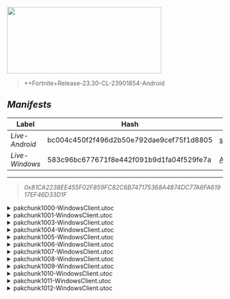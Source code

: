 <div style="pointer-events: none">
  <img style="pointer-events: none" src="https://raw.githubusercontent.com/Tectors/Archive/master/.github/source/dependents/gen.26.30.svg" width="360" height="155">
<div>

 >  
  
  > ++Fortnite+Release-23.30-CL-23901854-Android

## *Manifests*
| Label | Hash | Route |
| - | - | - |
| *Live-Android* | bc004c450f2f496d2b50e792dae9cef75f1d8805 | [sUbY0M5kMaD37W9ZrU614PIdcQFNTQ](https://github.com/Tectors/Archive/blob/master/manifests/sUbY0M5kMaD37W9ZrU614PIdcQFNTQ.manifest) |
| *Live-Windows* | 583c96bc677671f8e442f091b9d1fa04f529fe7a | [AJ02zs2tnKO9TnyH2E2eh8i26kE57w](https://github.com/Tectors/Archive/blob/master/manifests/AJ02zs2tnKO9TnyH2E2eh8i26kE57w.manifest) |

---

> *0x81CA2238EE455F02F859FC82C6B747175368A4874DC77A6FA61917EF46D33D1F*

<details>
  <summary>pakchunk1000-WindowsClient.utoc</summary>

 > 
    0xDCCF763255A8D9BD55D389B18B373B70707A4C33FF5089ECA5F591E324FB2B78

  <img src="https://raw.githubusercontent.com/Tectors/Archive/master/.github/source/dependents/referred/Pickaxe_DracoDueler.svg" width="100"> <img src="https://raw.githubusercontent.com/Tectors/Archive/master/.github/source/dependents/referred/Character_DracoDueler.svg" width="100"> <img src="https://raw.githubusercontent.com/Tectors/Archive/master/.github/source/dependents/referred/Backpack_DracoDueler.svg" width="100"> 
</details>

<details>
  <summary>pakchunk1001-WindowsClient.utoc</summary>

 > 
    0x9A07F97284C0DD6F1AF3B07B65B9CAF1D31C4704E80410E3387E2A66858BC3DB

  <img src="https://raw.githubusercontent.com/Tectors/Archive/master/.github/source/dependents/referred/EID_Adoration.svg" width="100"> 
</details>

<details>
  <summary>pakchunk1003-WindowsClient.utoc</summary>

 > 
    0x409793E939FC900347001ADA2EFDDB4F853EE0353D6B1C7C9FB0231BDED6BDB1

  <img src="https://raw.githubusercontent.com/Tectors/Archive/master/.github/source/dependents/referred/EID_PrivateJet.svg" width="100"> 
</details>

<details>
  <summary>pakchunk1004-WindowsClient.utoc</summary>

 > 
    0x2A33242EC00E66B7DBF71BD359A366AAA71E250CF9452209C02FB599DF6432CD

  <img src="https://raw.githubusercontent.com/Tectors/Archive/master/.github/source/dependents/referred/Wrap_ShiitakeShaolin_Rouge.svg" width="100"> <img src="https://raw.githubusercontent.com/Tectors/Archive/master/.github/source/dependents/referred/Spray_ReferAFriend.svg" width="100"> <img src="https://raw.githubusercontent.com/Tectors/Archive/master/.github/source/dependents/referred/Pickaxe_ShiitakeShaolin_Rouge.svg" width="100"> <img src="https://raw.githubusercontent.com/Tectors/Archive/master/.github/source/dependents/referred/Emoji_S26_ReferAFriend.svg" width="100"> <img src="https://raw.githubusercontent.com/Tectors/Archive/master/.github/source/dependents/referred/Character_ShiitakeShaolin_Rouge.svg" width="100"> <img src="https://raw.githubusercontent.com/Tectors/Archive/master/.github/source/dependents/referred/Backpack_ShiitakeShaolin_Rouge.svg" width="100"> 
</details>

<details>
  <summary>pakchunk1005-WindowsClient.utoc</summary>

 > 
    0xB55BF08C8BA56EF3CB9812A5161070292386AB30AEE72BBD0AA747E74D3CBB95

  <img src="https://raw.githubusercontent.com/Tectors/Archive/master/.github/source/dependents/referred/Wrap_Comp26.svg" width="100"> <img src="https://raw.githubusercontent.com/Tectors/Archive/master/.github/source/dependents/referred/Spray_S26_FNCSDrops.svg" width="100"> <img src="https://raw.githubusercontent.com/Tectors/Archive/master/.github/source/dependents/referred/Pickaxe_SkeletonHunterFNCS.svg" width="100"> <img src="https://raw.githubusercontent.com/Tectors/Archive/master/.github/source/dependents/referred/LoadingScreen_FNCSDrops26.svg" width="100"> <img src="https://raw.githubusercontent.com/Tectors/Archive/master/.github/source/dependents/referred/Emoji_S26_FNCSDrops.svg" width="100"> <img src="https://raw.githubusercontent.com/Tectors/Archive/master/.github/source/dependents/referred/EID_Victorious.svg" width="100"> <img src="https://raw.githubusercontent.com/Tectors/Archive/master/.github/source/dependents/referred/Contrail_FNCS_S26.svg" width="100"> <img src="https://raw.githubusercontent.com/Tectors/Archive/master/.github/source/dependents/referred/Character_StarWalkerFNCS.svg" width="100"> <img src="https://raw.githubusercontent.com/Tectors/Archive/master/.github/source/dependents/referred/Character_GreenJacketFNCS.svg" width="100"> <img src="https://raw.githubusercontent.com/Tectors/Archive/master/.github/source/dependents/referred/Backpack_FNCSShield26.svg" width="100"> <img src="https://raw.githubusercontent.com/Tectors/Archive/master/.github/source/dependents/referred/Backpack_FNCS26.svg" width="100"> 
</details>

<details>
  <summary>pakchunk1006-WindowsClient.utoc</summary>

 > 
    0xB68F10391C0046C5ACF0EC7A126263F55E83BC1E325AA4D81E52EE34A01AC2CB

  <img src="https://raw.githubusercontent.com/Tectors/Archive/master/.github/source/dependents/referred/EID_Malleable.svg" width="100"> 
</details>

<details>
  <summary>pakchunk1007-WindowsClient.utoc</summary>

 > 
    0x98F4EBFA01174EAC21237E8337EA89213629051D83DDA5AAAE7D65C273C383AC

  <img src="https://raw.githubusercontent.com/Tectors/Archive/master/.github/source/dependents/referred/Pickaxe_LethalVae.svg" width="100"> <img src="https://raw.githubusercontent.com/Tectors/Archive/master/.github/source/dependents/referred/LoadingScreen_OctCrew.svg" width="100"> <img src="https://raw.githubusercontent.com/Tectors/Archive/master/.github/source/dependents/referred/Character_LethalVae.svg" width="100"> <img src="https://raw.githubusercontent.com/Tectors/Archive/master/.github/source/dependents/referred/Backpack_LethalVae.svg" width="100"> 
</details>

<details>
  <summary>pakchunk1008-WindowsClient.utoc</summary>

 > 
    0x4CA6B12B1735CA8545754A90356746DDBA1F13BF21C2E99AE71E46A367672F14

  <img src="https://raw.githubusercontent.com/Tectors/Archive/master/.github/source/dependents/referred/Wrap_IonVial.svg" width="100"> <img src="https://raw.githubusercontent.com/Tectors/Archive/master/.github/source/dependents/referred/Pickaxe_IonVial.svg" width="100"> <img src="https://raw.githubusercontent.com/Tectors/Archive/master/.github/source/dependents/referred/Character_IonVial.svg" width="100"> <img src="https://raw.githubusercontent.com/Tectors/Archive/master/.github/source/dependents/referred/Backpack_IonVial.svg" width="100"> 
</details>

<details>
  <summary>pakchunk1009-WindowsClient.utoc</summary>

 > 
    0x36C44A9EC4DC93BACA89D51DE181FB5177E5C1AC5748DE91948386A807685799

  <img src="https://raw.githubusercontent.com/Tectors/Archive/master/.github/source/dependents/referred/Spray_GalaxyLevel.svg" width="100"> <img src="https://raw.githubusercontent.com/Tectors/Archive/master/.github/source/dependents/referred/Pickaxe_GalaxyLevel.svg" width="100"> <img src="https://raw.githubusercontent.com/Tectors/Archive/master/.github/source/dependents/referred/Glider_GalaxyLevel.svg" width="100"> <img src="https://raw.githubusercontent.com/Tectors/Archive/master/.github/source/dependents/referred/Emoji_S26_GalaxyLevel.svg" width="100"> <img src="https://raw.githubusercontent.com/Tectors/Archive/master/.github/source/dependents/referred/EID_GalaxyLevel.svg" width="100"> <img src="https://raw.githubusercontent.com/Tectors/Archive/master/.github/source/dependents/referred/Character_GalaxyLevel.svg" width="100"> <img src="https://raw.githubusercontent.com/Tectors/Archive/master/.github/source/dependents/referred/Backpack_GalaxyLevel.svg" width="100"> 
</details>

<details>
  <summary>pakchunk1010-WindowsClient.utoc</summary>

 > 
    0x83854EF1EFFC5E4D7E4B9E70A60FE09B29840188FA377F2A5E7BD649A62D111F

  <img src="https://raw.githubusercontent.com/Tectors/Archive/master/.github/source/dependents/referred/EID_Shimmy.svg" width="100"> 
</details>

<details>
  <summary>pakchunk1011-WindowsClient.utoc</summary>

 > 
    0x5F149D17C16F53A4CF98C8366452DCC4F5C5CA89B7B3921C0E9485CFCADC75F4

  <img src="https://raw.githubusercontent.com/Tectors/Archive/master/.github/source/dependents/referred/EID_Devotion.svg" width="100"> 
</details>

<details>
  <summary>pakchunk1012-WindowsClient.utoc</summary>

 > 
    0x02F348C9307A9089ADE97ED8B46CF32010B798F21935770C9FC07D53607F771D

  <img src="https://raw.githubusercontent.com/Tectors/Archive/master/.github/source/dependents/referred/EID_Hoist.svg" width="100"> 
</details>

